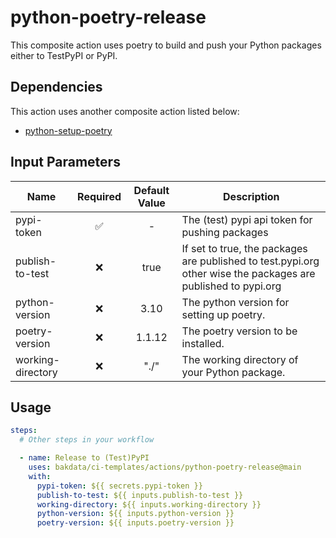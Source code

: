 # python-poetry-release

This composite action uses poetry to build and push your Python packages either to TestPyPI or PyPI.

## Dependencies

This action uses another composite action listed below:

* [python-setup-poetry](https://github.com/bakdata/ci-templates/tree/main/actions/python-setup-poetry)

## Input Parameters

| Name              | Required | Default Value | Description                                                                                                                        |
|-------------------|:--------:|:-------------:|------------------------------------------------------------------------------------------------------------------------------------|
| pypi-token        |    ✅     |       -       | The (test) pypi api token for pushing packages                                                                                     |
| publish-to-test   |    ❌     |     true      | If set to true, the packages are published to test.pypi.org other wise the packages are published to pypi.org                      |
| python-version    |    ❌     |     3.10      | The python version for setting up poetry.                                                                                          |
| poetry-version    |    ❌     |    1.1.12     | The poetry version to be installed.                                                                                                |
| working-directory |    ❌     |     "./"      | The working directory of your Python package.                                                                                      |

## Usage

```yaml
steps:
  # Other steps in your workflow

  - name: Release to (Test)PyPI
    uses: bakdata/ci-templates/actions/python-poetry-release@main
    with:
      pypi-token: ${{ secrets.pypi-token }}
      publish-to-test: ${{ inputs.publish-to-test }}
      working-directory: ${{ inputs.working-directory }}
      python-version: ${{ inputs.python-version }}
      poetry-version: ${{ inputs.poetry-version }}
```
